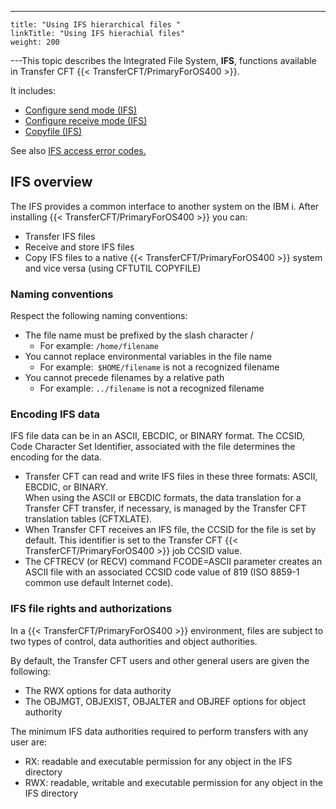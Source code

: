---
    title: "Using IFS hierarchical files "
    linkTitle: "Using IFS hierachial files"
    weight: 200
---This topic describes the Integrated File System, ****IFS****, functions available in Transfer CFT {{< TransferCFT/PrimaryForOS400  >}}.

It includes:

- [Configure send mode (IFS)](send_files_ifs)
- [Configure receive mode (IFS)](receive_files_ifs)
- [Copyfile (IFS)]()

See also [IFS access error codes.](../../os400_support_tool/ifs_access_errors)

## IFS overview

The IFS provides a common interface to another system on the IBM i. After installing {{< TransferCFT/PrimaryForOS400  >}} you can:

- Transfer IFS files
- Receive and store IFS files
- Copy IFS files to a native {{< TransferCFT/PrimaryForOS400 >}} system and vice versa (using CFTUTIL COPYFILE)

### Naming conventions

Respect the following naming conventions:

- The file name must be prefixed by the slash character /
    -   For example: `/home/filename`
- You cannot replace environmental variables in the file name
    -   For example:` $HOME/filename` is not a recognized filename
- You cannot precede filenames by a relative path
    -   For example: `../filename` is not a recognized filename

### Encoding IFS data

IFS file data can be in an ASCII, EBCDIC, or BINARY format. The CCSID, Code Character Set Identifier, associated with the file determines the encoding for the data.

- Transfer CFT can read and write IFS files in these three formats: ASCII, EBCDIC, or BINARY.  
    When using the ASCII or EBCDIC formats, the data translation for a Transfer CFT transfer, if necessary, is managed by the Transfer CFT translation tables (CFTXLATE).
- When Transfer CFT receives an IFS file, the CCSID for the file is set by default. This identifier is set to the Transfer CFT {{< TransferCFT/PrimaryForOS400 >}} job CCSID value.
- The CFTRECV (or RECV) command FCODE=ASCII parameter creates an ASCII file with an associated CCSID code value of 819 (ISO 8859-1 common use default Internet code).

### IFS file rights and authorizations

In a {{< TransferCFT/PrimaryForOS400  >}} environment, files are subject to two types of control, data authorities and object authorities.

By default, the Transfer CFT users and other general users are given the following:

- The RWX options for data authority
- The OBJMGT, OBJEXIST, OBJALTER and OBJREF options for object authority

The minimum IFS data authorities required to perform transfers with any user are:

- RX: readable and executable permission for any object in the IFS directory
- RWX: readable, writable and executable permission for any object in the IFS directory
